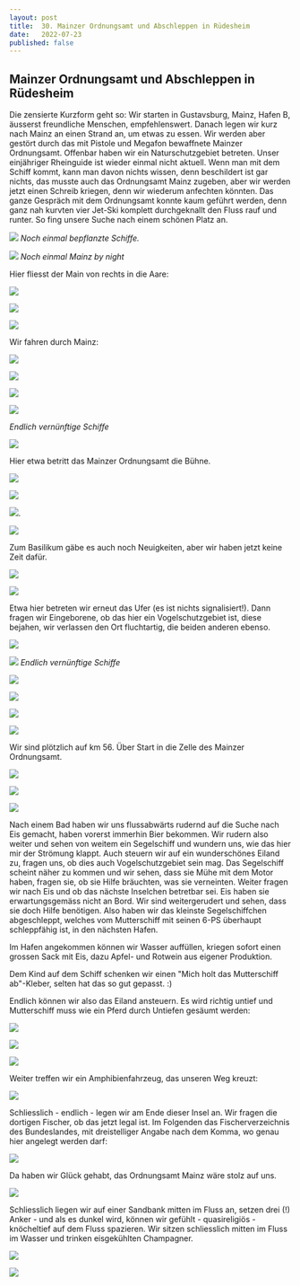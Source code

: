 ```yaml
---
layout: post
title:  30. Mainzer Ordnungsamt und Abschleppen in Rüdesheim
date:   2022-07-23
published: false
---
```


##   Mainzer Ordnungsamt und Abschleppen in Rüdesheim ##

Die zensierte Kurzform geht so: Wir starten in Gustavsburg, Mainz, Hafen B, äusserst freundliche Menschen, empfehlenswert. Danach legen wir kurz nach Mainz an einen Strand an, um etwas zu essen. Wir werden aber gestört durch das mit Pistole und Megafon bewaffnete Mainzer Ordnungsamt. Offenbar haben wir ein Naturschutzgebiet betreten. Unser einjähriger Rheinguide ist wieder einmal nicht aktuell. Wenn man mit dem Schiff kommt, kann man davon nichts wissen, denn beschildert ist gar nichts, das musste auch das Ordnungsamt Mainz zugeben, aber wir werden jetzt einen Schreib kriegen, denn wir wiederum anfechten könnten. Das ganze Gespräch mit dem Ordnungsamt konnte kaum geführt werden, denn ganz nah kurvten vier Jet-Ski komplett durchgeknallt den Fluss rauf und runter. So fing unsere Suche nach einem schönen Platz an.

![](/img/20220724__ms_res_ruedesheim_0.jpg)
*Noch einmal bepflanzte Schiffe.*

![](/img/20220724__ms_res_ruedesheim_1.jpg)
*Noch einmal Mainz by night*

Hier fliesst der Main von rechts in die Aare:

![](/img/20220724__ms_res_ruedesheim_2.jpg)

![](/img/20220724__ms_res_ruedesheim_3.jpg)

![](/img/20220724__ms_res_ruedesheim_4.jpg)

Wir fahren durch Mainz:

![](/img/20220724__ms_res_ruedesheim_5.jpg)

![](/img/20220724__ms_res_ruedesheim_6.jpg)

![](/img/20220724__ms_res_ruedesheim_7.jpg)

![](/img/20220724__ms_res_ruedesheim_8.jpg)

*Endlich vernünftige Schiffe*

![](/img/20220724__ms_res_ruedesheim_9.jpg)

Hier etwa betritt das Mainzer Ordnungsamt die Bühne.

![](/img/20220724__ms_res_ruedesheim_11.jpg)

![](/img/20220724__ms_res_ruedesheim_12.jpg)

![](/img/20220724__ms_res_ruedesheim_13.jpg).

![](/img/20220724__ms_res_ruedesheim_14.jpg)

Zum Basilikum gäbe es auch noch Neuigkeiten, aber wir haben jetzt keine Zeit dafür.

![](/img/20220724__ms_res_ruedesheim_15.jpg)

![](/img/20220724__ms_res_ruedesheim_16.jpg)

Etwa hier betreten wir erneut das Ufer (es ist nichts signalisiert!). Dann fragen wir Eingeborene, ob das hier ein Vogelschutzgebiet ist, diese bejahen, wir verlassen den Ort fluchtartig, die beiden anderen ebenso.

![](/img/20220724__ms_res_ruedesheim_17.jpg)

![](/img/20220724__ms_res_ruedesheim_18.jpg)
*Endlich vernünftige Schiffe*

![](/img/20220724__ms_res_ruedesheim_19.jpg)

![](/img/20220724__ms_res_ruedesheim_20.jpg)

![](/img/20220724__ms_res_ruedesheim_21.jpg)

![](/img/20220724__ms_res_ruedesheim_22.jpg)

Wir sind plötzlich auf km 56. Über Start in die Zelle des Mainzer Ordnungsamt.

![](/img/20220724__ms_res_ruedesheim_23.jpg)

![](/img/20220724__ms_res_ruedesheim_24.jpg)

![](/img/20220724__ms_res_ruedesheim_25.jpg)

Nach einem Bad haben wir uns flussabwärts rudernd auf die Suche nach Eis gemacht, haben vorerst immerhin Bier bekommen. Wir rudern also weiter und sehen von weitem ein Segelschiff und wundern uns, wie das hier mir der Strömung klappt. Auch steuern wir auf ein wunderschönes Eiland zu, fragen uns, ob dies auch Vogelschutzgebiet sein mag. Das Segelschiff scheint näher zu kommen und wir sehen, dass sie Mühe mit dem Motor haben, fragen sie, ob sie Hilfe bräuchten, was sie verneinten. Weiter fragen wir nach Eis und ob das nächste Inselchen betretbar sei. Eis haben sie erwartungsgemäss nicht an Bord. Wir sind weitergerudert und sehen, dass sie doch Hilfe benötigen. Also haben wir das kleinste Segelschiffchen abgeschleppt, welches vom Mutterschiff mit seinen 6-PS überhaupt schleppfähig ist, in den nächsten Hafen.

Im Hafen angekommen können wir Wasser auffüllen, kriegen sofort einen grossen Sack mit Eis, dazu Apfel- und Rotwein aus eigener Produktion.

Dem Kind auf dem Schiff schenken wir einen "Mich holt das Mutterschiff ab"-Kleber, selten hat das so gut gepasst. :)

Endlich können wir also das Eiland ansteuern. Es wird richtig untief und Mutterschiff muss wie ein Pferd durch Untiefen gesäumt werden:

![](/img/20220724__ms_res_ruedesheim_26.jpg)

![](/img/20220724__ms_res_ruedesheim_27.jpg)

![](/img/20220724__ms_res_ruedesheim_28.jpg)

Weiter treffen wir ein Amphibienfahrzeug, das unseren Weg kreuzt:

![](/img/20220724__ms_res_ruedesheim_29.jpg)

Schliesslich - endlich - legen wir am Ende dieser Insel an. Wir fragen die dortigen Fischer, ob das jetzt legal ist. Im Folgenden das Fischerverzeichnis des Bundeslandes, mit dreistelliger Angabe nach dem Komma, wo genau hier angelegt werden darf:

![](/img/20220724__ms_res_ruedesheim_33.jpg)

Da haben wir Glück gehabt, das Ordnungsamt Mainz wäre stolz auf uns.

![](/img/20220724__ms_res_ruedesheim_30.jpg)

Schliesslich liegen wir auf einer Sandbank mitten im Fluss an, setzen drei (!) Anker - und als es dunkel wird, können wir gefühlt - quasireligiös - knöcheltief auf dem Fluss spazieren. Wir sitzen schliesslich mitten im Fluss im Wasser und trinken eisgekühlten Champagner.

![](/img/20220724__ms_res_ruedesheim_31.jpg)

![](/img/20220724__ms_res_ruedesheim_32.jpg)

